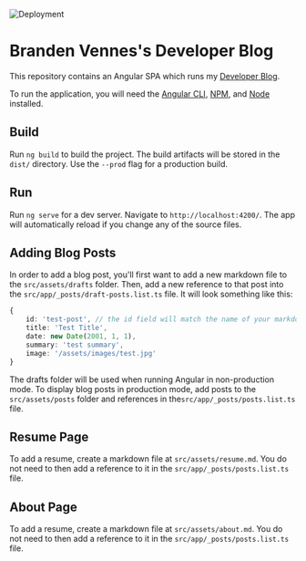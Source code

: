![Deployment](https://github.com/b-vennes/developer-blog/workflows/CI/badge.svg)

# Branden Vennes's Developer Blog

This repository contains an Angular SPA which runs my [Developer Blog](https://brandenvennes.com).

To run the application, you will need the [Angular CLI](https://cli.angular.io/), [NPM](https://www.npmjs.com/get-npm), and [Node](https://nodejs.org/en/) installed.

## Build

Run `ng build` to build the project. The build artifacts will be stored in the `dist/` directory. Use the `--prod` flag for a production build.

## Run

Run `ng serve` for a dev server. Navigate to `http://localhost:4200/`. The app will automatically reload if you change any of the source files.

## Adding Blog Posts

In order to add a blog post, you'll first want to add a new markdown file to the `src/assets/drafts` folder.  Then, add a new reference to that post into the `src/app/_posts/draft-posts.list.ts` file. It will look something like this:

``` typescript
{
    id: 'test-post', // the id field will match the name of your markdown file without the .md extension
    title: 'Test Title',
    date: new Date(2001, 1, 1),
    summary: 'test summary',
    image: '/assets/images/test.jpg'
}
```

The drafts folder will be used when running Angular in non-production mode. To display blog posts in production mode, add posts to the `src/assets/posts` folder and references in the`src/app/_posts/posts.list.ts` file.

## Resume Page

To add a resume, create a markdown file at `src/assets/resume.md`. You do not need to then add a reference to it in the `src/app/_posts/posts.list.ts` file.

## About Page

To add a resume, create a markdown file at `src/assets/about.md`. You do not need to then add a reference to it in the `src/app/_posts/posts.list.ts` file.
